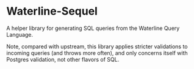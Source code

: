 Waterline-Sequel
====================

A helper library for generating SQL queries from the Waterline Query Language.

Note, compared with upstream, this library applies stricter validations to
incoming queries (and throws more often), and only concerns itself with
Postgres validation, not other flavors of SQL.
